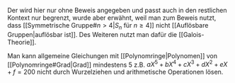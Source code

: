 Der wird hier nur ohne Beweis angegeben und passt auch in den restlichen Kontext nur begrenzt, wurde aber erwähnt, weil man zum Beweis nutzt, dass [[Symmetrische Gruppe#$n>4$|$S_{n}$ für $n\geq 4$]] nicht [[Auflösbare Gruppen|auflösbar ist]]. Des Weiteren nutzt man dafür die [[Galois-Theorie]].

Man kann allgemeine Gleichungen mit [[Polynomringe|Polynomen]] von [[Polynomringe#Grad|Grad]] mindestens 5 z.B. $aX^{5}+bX^{4}+cX^3+dX^{2}+eX+f=200$ nicht durch Wurzelziehen und arithmetische Operationen lösen.